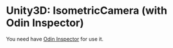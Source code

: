 # Unity3D: IsometricCamera (with Odin Inspector)
You need have [Odin Inspector](https://www.assetstore.unity3d.com/#!/content/89041) for use it.
